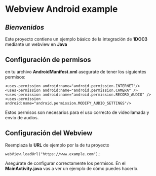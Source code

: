 # Webview Android example
## _Bienvenidos_

Este proyecto contiene un ejemplo básico de la integración de **1DOC3** mediante un webview en **Java**
## Configuración de permisos
en tu archivo **AndroidManifest.xml** asegurate de tener los siguientes permisos:
```
<uses-permission android:name="android.permission.INTERNET"/>
<uses-permission android:name="android.permission.CAMERA" />
<uses-permission android:name="android.permission.RECORD_AUDIO" />
<uses-permission android:name="android.permission.MODIFY_AUDIO_SETTINGS"/>
```

Estos permisos son necesarios para el uso correcto de videollamada y envío de audios.


## Configuración del Webview

 Reemplaza la **URL** de ejemplo por la de tu proyecto
```
webView.loadUrl("https://www.example.com");
```
Asegúrate de configurar correctamente los permisos. En el **MainActivity.java** vas a ver un ejemplo de cómo puedes hacerlo.